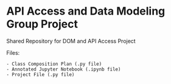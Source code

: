 # API Access and Data Modeling Group Project
Shared Repository for DOM and API Access Project

Files:

    - Class Composition Plan (.py file)
    - Annotated Jupyter Notebook (.ipynb file)
    - Project File (.py file)